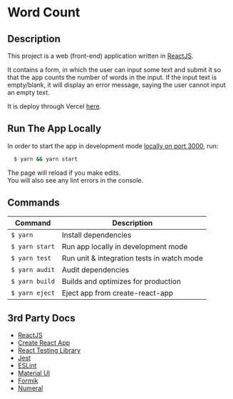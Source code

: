 # Word Count

## Description

This project is a web (front-end) application written in [ReactJS](https://reactjs.org).

It contains a form, in which the user can input some text and submit it so that the app counts the number of words in the input. If the input text is empty/blank, it will display an error message, saying the user cannot input an empty text.

It is deploy through Vercel [here](https://word-count-pi.vercel.app).

## Run The App Locally

In order to start the app in development mode [locally on port 3000](http://localhost:3000), run:

```bash
  $ yarn && yarn start
```

The page will reload if you make edits.<br />
You will also see any lint errors in the console.

## Commands

Command | Description | 
--- | --- 
`$ yarn` | Install dependencies
`$ yarn start` | Run app locally in development mode
`$ yarn test` | Run unit & integration tests in watch mode
`$ yarn audit` | Audit dependencies
`$ yarn build` | Builds and optimizes for production
`$ yarn eject` | Eject app from create-react-app



## 3rd Party Docs
 - [ReactJS](https://reactjs.org/docs/getting-started.html)
 - [Create React App](https://create-react-app.dev/docs/getting-started/)
 - [React Testing Library](https://testing-library.com/docs/intro)
 - [Jest](https://jestjs.io/docs/en/getting-started)
 - [ESLint](https://eslint.org)
 - [Material UI](https://material-ui.com)
 - [Formik](https://formik.org/docs/overview)
 - [Numeral](http://numeraljs.com)